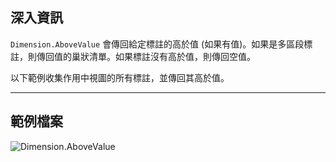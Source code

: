## 深入資訊
`Dimension.AboveValue` 會傳回給定標註的高於值 (如果有值)。如果是多區段標註，則傳回值的巢狀清單。如果標註沒有高於值，則傳回空值。

以下範例收集作用中視圖的所有標註，並傳回其高於值。
___
## 範例檔案

![Dimension.AboveValue](./Revit.Elements.Dimension.AboveValue_img.jpg)
